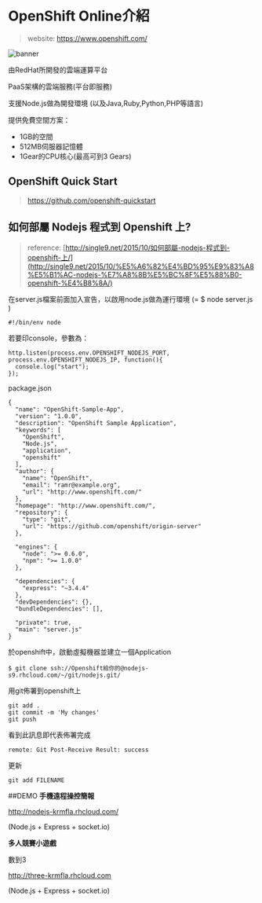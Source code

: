 # OpenShift Online介紹
>website: https://www.openshift.com/

![banner](https://github.com/krmfla/research-lab/blob/master/images/openshift.jpg "OpenShift Online")

由RedHat所開發的雲端運算平台

PaaS架構的雲端服務(平台即服務)

支援Node.js做為開發環境 (以及Java,Ruby,Python,PHP等語言)

提供免費空間方案：
 * 1GB的空間
 * 512MB伺服器記憶體
 * 1Gear的CPU核心(最高可到3 Gears)
 
## OpenShift Quick Start
>https://github.com/openshift-quickstart


## 如何部屬 Nodejs 程式到 Openshift 上?
>reference: [http://single9.net/2015/10/如何部屬-nodejs-程式到-openshift-上/](http://single9.net/2015/10/%E5%A6%82%E4%BD%95%E9%83%A8%E5%B1%AC-nodejs-%E7%A8%8B%E5%BC%8F%E5%88%B0-openshift-%E4%B8%8A/)

在server.js檔案前面加入宣告，以啟用node.js做為運行環境 (= $ node server.js )
```
#!/bin/env node
```
若要印console，參數為：
```
http.listen(process.env.OPENSHIFT_NODEJS_PORT, process.env.OPENSHIFT_NODEJS_IP, function(){
  console.log("start");
});
```
package.json
```
{
  "name": "OpenShift-Sample-App",
  "version": "1.0.0",
  "description": "OpenShift Sample Application",
  "keywords": [
    "OpenShift",
    "Node.js",
    "application",
    "openshift"
  ],
  "author": {
    "name": "OpenShift",
    "email": "ramr@example.org",
    "url": "http://www.openshift.com/"
  },
  "homepage": "http://www.openshift.com/",
  "repository": {
    "type": "git",
    "url": "https://github.com/openshift/origin-server"
  },

  "engines": {
    "node": ">= 0.6.0",
    "npm": ">= 1.0.0"
  },

  "dependencies": {
    "express": "~3.4.4"
  },
  "devDependencies": {},
  "bundleDependencies": [],

  "private": true,
  "main": "server.js"
}
```

於openshift中，啟動虛擬機器並建立一個Application
```
$ git clone ssh://Openshift給你的@nodejs-s9.rhcloud.com/~/git/nodejs.git/
```

用git佈署到openshift上
```
git add .
git commit -m 'My changes'
git push
```
看到此訊息即代表佈署完成
```
remote: Git Post-Receive Result: success
```

更新
```
git add FILENAME
```

##DEMO
**手機遠程操控簡報**

http://nodejs-krmfla.rhcloud.com/

(Node.js + Express + socket.io)

**多人競賽小遊戲**

數到3

http://three-krmfla.rhcloud.com

(Node.js + Express + socket.io)
